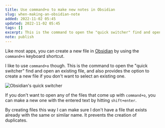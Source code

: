 ```yaml
---
title: Use command+o to make new notes in Obsidian
slug: when-making-an-obsidian-note
added: 2022-11-02 05:45
updated: 2022-11-02 05:45
tags: []
excerpt: This is the command to open the "quick switcher" find and open an existing file, and also provides the option to create a new file if you don't want to select an existing one.
note: publish
---
```


Like most apps, you can create a new file in [Obsidian](https://obsidian.md/) by using the `command+n` keyboard shortcut. 

I like to use `command+o` though. This is the command to open the "quick switcher" find and open an existing file, and also provides the option to create a new file if you don't want to select an existing one.

![Obsidian's quick switcher](/images/quick-switcher.png)

If you don't want to open any of the files that come up with `command+o`, you can make a new one with the entered text by hitting `shift+enter`.

By creating files this way I can make sure I don't have a file that exists already with the same or similar name. It prevents the creation of duplicates.
